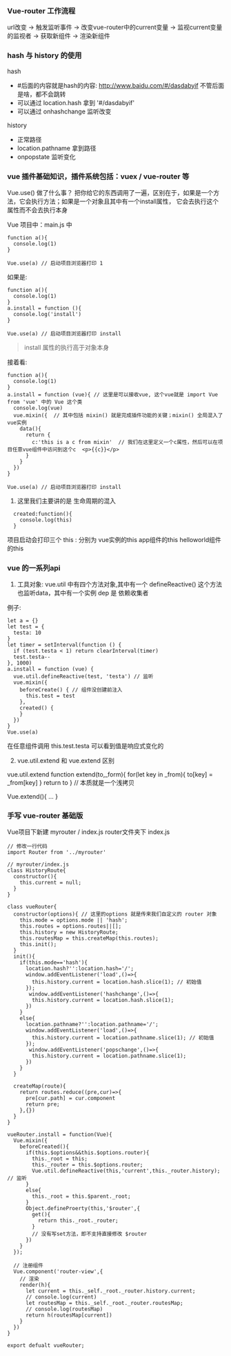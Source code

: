 
### Vue-router 工作流程

url改变 -> 触发监听事件 -> 改变vue-router中的current变量 -> 监视current变量的监视者 -> 获取新组件 -> 渲染新组件


### hash 与 history 的使用
hash
- #后面的内容就是hash的内容: http://www.baidu.com/#/dasdabyif 不管后面是啥，都不会跳转
- 可以通过 location.hash 拿到 '#/dasdabyif'
- 可以通过 onhashchange 监听改变

history
- 正常路径
- location.pathname 拿到路径
- onpopstate 监听变化

### vue 插件基础知识，插件系统包括：vuex / vue-router 等

Vue.use() 做了什么事？
把你给它的东西调用了一遍，区别在于，如果是一个方法，它会执行方法；如果是一个对象且其中有一个install属性，
它会去执行这个属性而不会去执行本身

Vue 项目中：main.js 中
```
function a(){
  console.log(1)
}

Vue.use(a) // 启动项目浏览器打印 1
```

如果是:
```
function a(){
  console.log(1)
}
a.install = function (){
  console.log('install')
}

Vue.use(a) // 启动项目浏览器打印 install
```

> install 属性的执行高于对象本身

接着看:
```
function a(){
  console.log(1)
}
a.install = function (vue){ // 这里是可以接收vue, 这个vue就是 import Vue from 'vue' 中的 Vue 这个类
  console.log(vue)
  vue.mixin({  // 其中包括 mixin() 就是完成插件功能的关键；mixin() 全局混入了 vue实例
    data(){
      return {
        c:'this is a c from mixin'  // 我们在这里定义一个c属性，然后可以在项目任意vue组件中访问到这个c  <p>{{c}}</p>
      }
    }
  })
}

Vue.use(a) // 启动项目浏览器打印 install
```

1. 这里我们主要讲的是 生命周期的混入
```
  created:function(){
    console.log(this)
  }
```
项目启动会打印三个 this : 分别为 vue实例的this  app组件的this  helloworld组件的this

###  vue 的一系列api
1. 工具对象: vue.util 中有四个方法对象,其中有一个 defineReactive()
这个方法也监听data，其中有一个实例 dep 是 依赖收集者

例子:
```
let a = {}
let test = {
  testa: 10
}
let timer = setInterval(function () {
  if (test.testa < 1) return clearInterval(timer)
  test.testa--
}, 1000)
a.install = function (vue) {
  vue.util.defineReactive(test, 'testa') // 监听
  vue.mixin({
    beforeCreate() { // 组件没创建前注入
      this.test = test
    },
    created() {
    }
  })
}
Vue.use(a)
```
在任意组件调用 this.test.testa 可以看到值是响应式变化的

2. vue.util.extend 和 vue.extend 区别

vue.util.extend
function extend(to,_form){
  for(let key in _from){
    to[key] = _from[key]
  }
  return to
}
// 本质就是一个浅拷贝 

Vue.extend(){
  ...
}


### 手写 vue-router 基础版
Vue项目下新建 myrouter / index.js
router文件夹下 index.js 
```
// 修改一行代码
import Router from '../myrouter'
```

```
// myrouter/index.js
class HistoryRoute{
  constructor(){
    this.current = null;
  }
}

class vueRouter{
  constructor(options){ // 这里的options 就是传来我们自定义的 router 对象
    this.mode = options.mode || 'hash';
    this.routes = options.routes||[];
    this.history = new HistoryRoute;
    this.routesMap = this.createMap(this.routes);
    this.init();
  }
  init(){
    if(this.mode=='hash'){
      location.hash?'':location.hash='/';
      window.addEventListener('load',()=>{ 
        this.history.current = location.hash.slice(1); // 初始值
      });
       window.addEventListener('hashchange',()=>{
        this.history.current = location.hash.slice(1);
      })
    }
    else{
      location.pathname?'':location.pathname='/';
      window.addEventListener('load',()=>{ 
        this.history.current = location.pathname.slice(1); // 初始值
      });
       window.addEventListener('popschange',()=>{
        this.history.current = location.pathname.slice(1);
      })
    }
  }

  createMap(route){
    return routes.reduce((pre,cur)=>{
      pre[cur.path] = cur.component
      return pre;
    },{})
  }
}

vueRouter.install = function(Vue){
  Vue.mixin({
    beforeCreated(){
      if(this.$options&&this.$options.router){
        this._root = this;
        this._router = this.$options.router;
        Vue.util.defineReactive(this,'current',this._router.history); // 监听
      }
      else{
        this._root = this.$parent._root;
      }
      Object.defineProerty(this,'$router',{
        get(){
          return this._root._router;
        }
        // 没有写set方法，即不支持直接修改 $router
      })
    }
  });
     
  // 注册组件
  Vue.component('router-view',{
    // 渲染
    render(h){
      let current = this._self._root._router.history.current;
      // console.log(current)
      let routesMap = this._self._root._router.routesMap;
      // console.log(routesMap)
      return h(routesMap[current])
    }
  })
}

export defualt vueRouter;
```